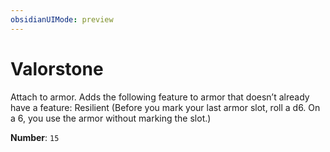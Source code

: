 ```yaml
---
obsidianUIMode: preview
---
```

# Valorstone

Attach to armor. Adds the following feature to armor that doesn’t already have a feature: Resilient (Before you mark your last armor slot, roll a d6. On a 6, you use the armor without marking the slot.)

**Number**: `15`
